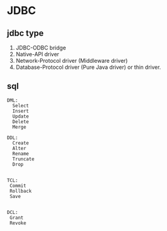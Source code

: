 # JDBC
## jdbc type
1. JDBC-ODBC bridge
2. Native-API driver
3. Network-Protocol driver (Middleware driver)
4. Database-Protocol driver (Pure Java driver) or thin driver.

## sql 
```
DML:
  Select
  Insert
  Update
  Delete
  Merge

DDL:
  Create
  Alter
  Rename
  Truncate
  Drop


TCL:
 Commit
 Rollback
 Save
  

DCL:
 Grant
 Revoke

```